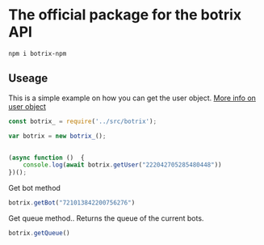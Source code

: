 
# The official package for the botrix API

```
npm i botrix-npm
```


## Useage

This is a simple example on how you can get the user object. [More info on user object](https://github.com/WindowsCmd/botrixApiDocs)
```js
const botrix_ = require('../src/botrix');

var botrix = new botrix_();


(async function ()  {
    console.log(await botrix.getUser("222042705285480448"))
})();
```

Get bot method 
```js
botrix.getBot("721013842200756276")
```

Get queue method.. Returns the queue of the current bots.
```js
botrix.getQueue()
```


